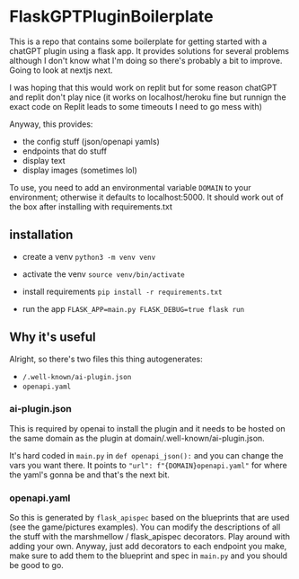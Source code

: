 # FlaskGPTPluginBoilerplate

This is a repo that contains some boilerplate for getting started with a chatGPT plugin using a flask app. It provides solutions for several problems although I don't know what I'm doing so there's probably a bit to improve. Going to look at nextjs next.

I was hoping that this would work on replit but for some reason chatGPT and replit don't play nice (it works on localhost/heroku fine but runnign the exact code on Replit leads to some timeouts I need to go mess with)

Anyway, this provides:

- the config stuff (json/openapi yamls)
- endpoints that do stuff
- display text
- display images (sometimes lol)

To use, you need to add an environmental variable `DOMAIN` to your environment; otherwise it defaults to localhost:5000. It should work out of the box after installing with requirements.txt

## installation

- create a venv
  `python3 -m venv venv`

- activate the venv
  `source venv/bin/activate`

- install requirements
  `pip install -r requirements.txt`

- run the app
  `FLASK_APP=main.py FLASK_DEBUG=true flask run`

## Why it's useful

Alright, so there's two files this thing autogenerates:

- `/.well-known/ai-plugin.json`
- `openapi.yaml`

### ai-plugin.json

This is required by openai to install the plugin and it needs to be hosted on the same domain as the plugin at domain/.well-known/ai-plugin.json.

It's hard coded in `main.py` in `def openapi_json():` and you can change the vars you want there. It points to `"url": f"{DOMAIN}openapi.yaml"` for where the yaml's gonna be and that's the next bit.

### openapi.yaml

So this is generated by `flask_apispec` based on the blueprints that are used (see the game/pictures examples). You can modify the descriptions of all the stuff with the marshmellow / flask_apispec decorators. Play around with adding your own. Anyway, just add decorators to each endpoint you make, make sure to add them to the blueprint and spec in `main.py` and you should be good to go.
